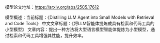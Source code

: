 模型论文地址：https://arxiv.org/abs/2505.17612

模型概述：当前标题：《Distilling LLM Agent into Small Models with Retrieval and Code Tools》
中文文章标题：《将LLM智能体提炼成具有检索和代码工具的小型模型》
文章内容：提出一种方法将大型语言模型智能体提炼为小型模型，通过检索和代码工具增强其性能，提升效率。
